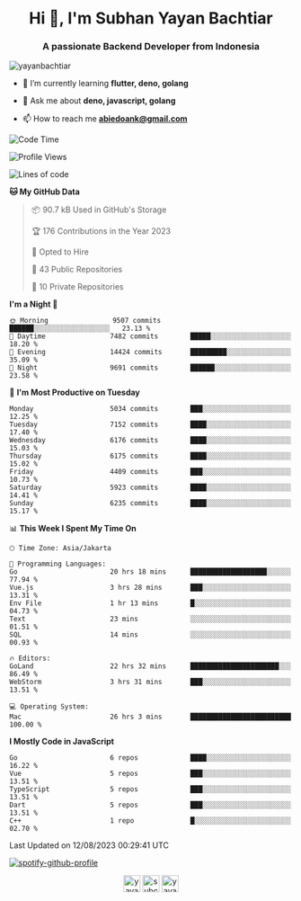 <h1 align="center">Hi 👋, I'm Subhan Yayan Bachtiar</h1>
<h3 align="center">A passionate Backend Developer from Indonesia</h3>

<p align="left"> <img src="https://komarev.com/ghpvc/?username=yayanbachtiar" alt="yayanbachtiar" /> </p>

- 🌱 I’m currently learning **flutter, deno, golang**

- 💬 Ask me about **deno, javascript, golang**

- 📫 How to reach me **abiedoank@gmail.com**

<!--START_SECTION:waka-->
![Code Time](http://img.shields.io/badge/Code%20Time-5%2C714%20hrs%206%20mins-blue)

![Profile Views](http://img.shields.io/badge/Profile%20Views-0-blue)

![Lines of code](https://img.shields.io/badge/From%20Hello%20World%20I%27ve%20Written-44.8%20million%20lines%20of%20code-blue)

**🐱 My GitHub Data** 

> 📦 90.7 kB Used in GitHub's Storage 
 > 
> 🏆 176 Contributions in the Year 2023
 > 
> 💼 Opted to Hire
 > 
> 📜 43 Public Repositories 
 > 
> 🔑 10 Private Repositories 
 > 
**I'm a Night 🦉** 

```text
🌞 Morning                9507 commits        ██████░░░░░░░░░░░░░░░░░░░   23.13 % 
🌆 Daytime                7482 commits        █████░░░░░░░░░░░░░░░░░░░░   18.20 % 
🌃 Evening                14424 commits       █████████░░░░░░░░░░░░░░░░   35.09 % 
🌙 Night                  9691 commits        ██████░░░░░░░░░░░░░░░░░░░   23.58 % 
```
📅 **I'm Most Productive on Tuesday** 

```text
Monday                   5034 commits        ███░░░░░░░░░░░░░░░░░░░░░░   12.25 % 
Tuesday                  7152 commits        ████░░░░░░░░░░░░░░░░░░░░░   17.40 % 
Wednesday                6176 commits        ████░░░░░░░░░░░░░░░░░░░░░   15.03 % 
Thursday                 6175 commits        ████░░░░░░░░░░░░░░░░░░░░░   15.02 % 
Friday                   4409 commits        ███░░░░░░░░░░░░░░░░░░░░░░   10.73 % 
Saturday                 5923 commits        ████░░░░░░░░░░░░░░░░░░░░░   14.41 % 
Sunday                   6235 commits        ████░░░░░░░░░░░░░░░░░░░░░   15.17 % 
```


📊 **This Week I Spent My Time On** 

```text
🕑︎ Time Zone: Asia/Jakarta

💬 Programming Languages: 
Go                       20 hrs 18 mins      ███████████████████░░░░░░   77.94 % 
Vue.js                   3 hrs 28 mins       ███░░░░░░░░░░░░░░░░░░░░░░   13.31 % 
Env File                 1 hr 13 mins        █░░░░░░░░░░░░░░░░░░░░░░░░   04.73 % 
Text                     23 mins             ░░░░░░░░░░░░░░░░░░░░░░░░░   01.51 % 
SQL                      14 mins             ░░░░░░░░░░░░░░░░░░░░░░░░░   00.93 % 

🔥 Editors: 
GoLand                   22 hrs 32 mins      ██████████████████████░░░   86.49 % 
WebStorm                 3 hrs 31 mins       ███░░░░░░░░░░░░░░░░░░░░░░   13.51 % 

💻 Operating System: 
Mac                      26 hrs 3 mins       █████████████████████████   100.00 % 
```

**I Mostly Code in JavaScript** 

```text
Go                       6 repos             ████░░░░░░░░░░░░░░░░░░░░░   16.22 % 
Vue                      5 repos             ███░░░░░░░░░░░░░░░░░░░░░░   13.51 % 
TypeScript               5 repos             ███░░░░░░░░░░░░░░░░░░░░░░   13.51 % 
Dart                     5 repos             ███░░░░░░░░░░░░░░░░░░░░░░   13.51 % 
C++                      1 repo              █░░░░░░░░░░░░░░░░░░░░░░░░   02.70 % 
```




 Last Updated on 12/08/2023 00:29:41 UTC
<!--END_SECTION:waka-->

[![spotify-github-profile](https://spotify-github-profile.vercel.app/api/view?uid=31qtu2k4v3mbxp7clcmm6imuqq6e&cover_image=true&theme=default&show_offline=false&bar_color=53b14f&bar_color_cover=true)](https://github.com/kittinan/spotify-github-profile)


<p align="center">
<a href="https://dev.to/yayanbachtiar" target="blank"><img align="center" src="https://cdn.jsdelivr.net/npm/simple-icons@3.0.1/icons/dev-dot-to.svg" alt="yayanbachtiar" height="30" width="30" /></a>
<a href="https://linkedin.com/in/subchanyayanbachtiar" target="blank"><img align="center" src="https://cdn.jsdelivr.net/npm/simple-icons@3.0.1/icons/linkedin.svg" alt="subchanyayanbachtiar" height="30" width="30" /></a>
<a href="https://codesandbox.com/yayanbachtiar" target="blank"><img align="center" src="https://cdn.jsdelivr.net/npm/simple-icons@3.0.1/icons/codesandbox.svg" alt="yayanbachtiar" height="30" width="30" /></a>
</p>
